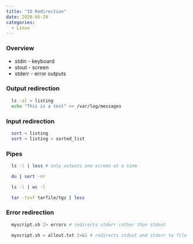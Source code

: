 ```yaml
---
title: "IO Redirection"
date: 2020-05-26
categories:
  - Linux
---
```


### Overview


- stdin - keyboard
- stout - screen
- stderr - error outputs


### Output redirection

```bash
  ls -al > listing
  echo "This is a test" >> /var/log/messages
  ```

### Input redirection

```bash
  sort < listing
  sort < listing > sorted_list
  ```

### Pipes

```bash
  ls -l | less # only outputs one screen at a time

  du | sort -nr

  ls -l | wc -l

  tar -tzvf tarfile/tgz | less
```

### Error redirection

```bash
  myscript.sh 2> errors # redirects stderr rather than stdout

  myscript.sh > allout.txt 2>&1 # redirects stdout and stderr to file
```
